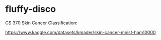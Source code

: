 # fluffy-disco
CS 370 Skin Cancer Classification:

https://www.kaggle.com/datasets/kmader/skin-cancer-mnist-ham10000
